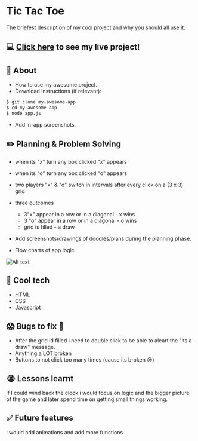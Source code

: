 # Tic Tac Toe
The briefest description of my cool project and why you should all use it.

## :computer: [Click here](#) to see my live project!

## :page_facing_up: About
- How to use my awesome project.
- Download instructions (if relevant):
```zsh
$ git clone my-awesome-app
$ cd my-awesome-app
$ node app.js
```
- Add in-app screenshots.

## :pencil2: Planning & Problem Solving
- when its "x" turn any box clicked "x" appears 
- when its "o" turn any box clicked "o" appears 
- two players "x" & "o" switch in intervals after every click
on a (3 x 3)  grid 
- three outcomes
    - 3"x" appear in a row or in a diagonal - x wins
    - 3 "o" appear in a row or in a diagonal - o wins
    - grid is filled - a draw





- Add screenshots/drawings of doodles/plans during the planning phase.
- Flow charts of app logic.

![Alt text](https://images.squarespace-cdn.com/content/v1/611749464f11da6019f678ea/1654657220337-8926AHHZX33VN18KJ16F/32D6717F-1067-4D9F-B447-A7C57CBC8753.jpg?format%3D750w)
## :rocket: Cool tech
- HTML
- CSS
- Javascript 


## :scream: Bugs to fix :poop:
- After the grid id filled i need to double click to be able to aleart the "its a draw" message.
- Anything a LOT broken
- Buttons to not click too many times (cause its broken :unamused:)

## :sob: Lessons learnt
if I could wind back the clock i would focus on logic and the bigger picture of the game and later spend time on getting small things working.

## :white_check_mark: Future features
i would add animations and add more functions 